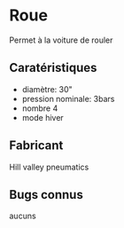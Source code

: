# Roue

Permet à la voiture de rouler

## Caratéristiques

- diamètre: 30"
- pression nominale: 3bars
- nombre 4
- mode hiver

## Fabricant

Hill valley pneumatics

## Bugs connus

aucuns
